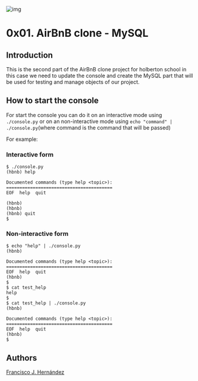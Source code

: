 ![img](https://i.imgur.com/6JaLQ4z.png)

# 0x01. AirBnB clone - MySQL

## Introduction
This is the second part of the AirBnB clone project for holberton school in this case we need to update the console and create the MySQL part that will be used for testing and manage objects of our project.

## How to start the console
For start the console you can do it on an interactive mode using ```./console.py``` or on an non-interactive mode using ```echo "command" | ./console.py```(where command is the command that will be passed)

For example:

### Interactive form
``` shell
$ ./console.py
(hbnb) help

Documented commands (type help <topic>):
========================================
EOF  help  quit

(hbnb) 
(hbnb) 
(hbnb) quit
$
```
### Non-interactive form
``` shell
$ echo "help" | ./console.py
(hbnb)

Documented commands (type help <topic>):
========================================
EOF  help  quit
(hbnb) 
$
$ cat test_help
help
$
$ cat test_help | ./console.py
(hbnb)

Documented commands (type help <topic>):
========================================
EOF  help  quit
(hbnb) 
$
```

## Authors
[Francisco J. Hernández](https://github.com/parzival-p1)
